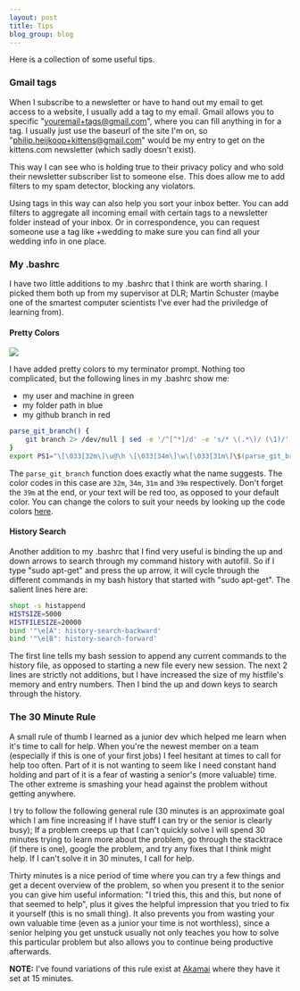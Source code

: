 ```yaml
---
layout: post
title: Tips
blog_group: blog
---
```


Here is a collection of some useful tips.

### Gmail tags

When I subscribe to a newsletter or have to hand out my email to get access to a website, I usually add a tag to my email. Gmail allows you to specific "youremail+tags@gmail.com", where you can fill anything in for a tag. I usually just use the baseurl of the site I'm on, so "philip.heijkoop+kittens@gmail.com" would be my entry to get on the kittens.com newsletter (which sadly doesn't exist). 

This way I can see who is holding true to their privacy policy and who sold their newsletter subscriber list to someone else. This does allow me to add filters to my spam detector, blocking any violators.

Using tags in this way can also help you sort your inbox better. You can add filters to aggregate all incoming email with certain tags to a newsletter folder instead of your inbox. Or in correspondence, you can request someone use a tag like +wedding to make sure you can find all your wedding info in one place.

### My .bashrc

I have two little additions to my .bashrc that I think are worth sharing. I picked them both up from my supervisor at DLR; Martin Schuster (maybe one of the smartest computer scientists I've ever had the priviledge of learning from).

#### Pretty Colors

![](https://i.stack.imgur.com/vPSgk.png)

I have added pretty colors to my terminator prompt. Nothing too complicated, but the following lines in my .bashrc show me: 

 - my user and machine in green
 - my folder path in blue
 - my github branch in red

```bash
parse_git_branch() {
    git branch 2> /dev/null | sed -e '/^[^*]/d' -e 's/* \(.*\)/ (\1)/'
}
export PS1="\[\033[32m\]\u@\h \[\033[34m\]\w\[\033[31m\]\$(parse_git_branch)\[\033[39m\]$ "
```

The `parse_git_branch` function does exactly what the name suggests. The color codes in this case are `32m`, `34m`, `31m` and `39m` respectively. Don't forget the `39m` at the end, or your text will be red too, as opposed to your default color. You can change the colors to suit your needs by looking up the code colors [here](https://misc.flogisoft.com/bash/tip_colors_and_formatting).

#### History Search

Another addition to my .bashrc that I find very useful is binding the up and down arrows to search through my command history with autofill. So if I type "sudo apt-get" and press the up arrow, it will cycle through the different commands in my bash history that started with "sudo apt-get". The salient lines here are:

```bash
shopt -s histappend
HISTSIZE=5000
HISTFILESIZE=20000
bind '"\e[A": history-search-backward'
bind '"\e[B": history-search-forward'
```

The first line tells my bash session to append any current commands to the history file, as opposed to starting a new file every new session. The next 2 lines are strictly not additions, but I have increased the size of my histfile's memory and entry numbers. Then I bind the up and down keys to search through the history.

### The 30 Minute Rule

A small rule of thumb I learned as a junior dev which helped me learn when it's time to call for help. When you're the newest member on a team (especially if this is one of your first jobs) I feel hesitant at times to call for help too often. Part of it is not wanting to seem like I need constant hand holding and part of it is a fear of wasting a senior's (more valuable) time. The other extreme is smashing your head against the problem without getting anywhere.

I try to follow the following general rule (30 minutes is an approximate goal which I am fine increasing if I have stuff I can try or the senior is clearly busy); If a problem creeps up that I can't quickly solve I will spend 30 minutes trying to learn more about the problem, go through the stacktrace (if there is one), google the problem, and try any fixes that I think might help. If I can't solve it in 30 minutes, I call for help. 

Thirty minutes is a nice period of time where you can try a few things and get a decent overview of the problem, so when you present it to the senior you can give him useful information: "I tried this, this and this, but none of that seemed to help", plus it gives the helpful impression that you tried to fix it yourself (this is no small thing). It also prevents you from wasting your own valuable time (even as a junior your time is not worthless), since a senior helping you get unstuck usually not only teaches you how to solve this particular problem but also allows you to continue being productive afterwards.

**NOTE:** I've found variations of this rule exist at [Akamai](https://blogs.akamai.com/2013/10/you-must-try-and-then-you-must-ask.html) where they have it set at 15 minutes.
